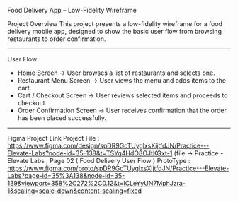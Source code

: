 Food Delivery App – Low-Fidelity Wireframe

Project Overview
This project presents a low-fidelity wireframe for a food delivery mobile app, designed to show the basic user flow from browsing restaurants to order confirmation.

---

User Flow
- Home Screen → User browses a list of restaurants and selects one.  
- Restaurant Menu Screen → User views the menu and adds items to the cart.  
- Cart / Checkout Screen → User reviews selected items and proceeds to checkout.  
- Order Confirmation Screen → User receives confirmation that the order has been placed successfully.

---


Figma Project Link
Project File : https://www.figma.com/design/spDR9GcTUyglxsXijtfdJN/Practice---Elevate-Labs?node-id=35-138&t=TSYq4HdO8OJtKGxt-1
(file -> Practice - Elevate Labs , Page 02 ( Food Delivery User Flow )
ProtoType : https://www.figma.com/proto/spDR9GcTUyglxsXijtfdJN/Practice---Elevate-Labs?page-id=35%3A138&node-id=35-139&viewport=358%2C272%2C0.12&t=lCLeYyUN7MphJzra-1&scaling=scale-down&content-scaling=fixed
